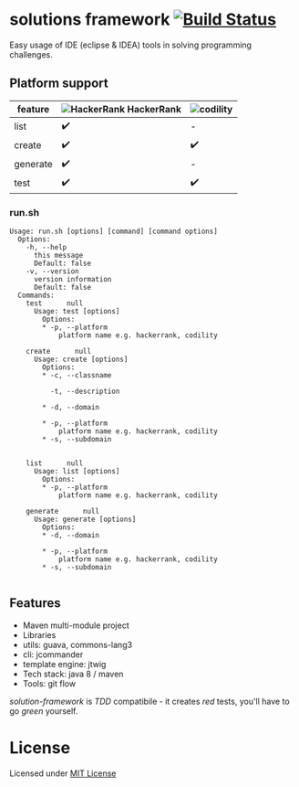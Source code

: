 # solutions framework [![Build Status](https://travis-ci.org/amarcinkowski/solutions-framework.svg?branch=master)](https://travis-ci.org/amarcinkowski/solutions-framework)

Easy usage of IDE (eclipse & IDEA) tools in solving programming challenges.

## Platform support

| feature | ![HackerRank](https://amarcinkowski.github.io/imgs/solutions-framework/hackerrank.png) HackerRank | ![codility](https://amarcinkowski.github.io/imgs/solutions-framework/codility.png) |
|---|---|---|
| list | :heavy_check_mark: | - |
| create | :heavy_check_mark: | :heavy_check_mark: |
| generate | :heavy_check_mark: | - |
| test | :heavy_check_mark: | :heavy_check_mark: |

### run.sh

```
Usage: run.sh [options] [command] [command options]
  Options:
    -h, --help
      this message
      Default: false
    -v, --version
      version information
      Default: false
  Commands:
    test      null
      Usage: test [options]
        Options:
        * -p, --platform
            platform name e.g. hackerrank, codility

    create      null
      Usage: create [options]
        Options:
        * -c, --classname

          -t, --description

        * -d, --domain

        * -p, --platform
            platform name e.g. hackerrank, codility
        * -s, --subdomain


    list      null
      Usage: list [options]
        Options:
        * -p, --platform
            platform name e.g. hackerrank, codility

    generate      null
      Usage: generate [options]
        Options:
        * -d, --domain

        * -p, --platform
            platform name e.g. hackerrank, codility
        * -s, --subdomain


```
## Features

- Maven multi-module project
- Libraries
 - utils:           guava, commons-lang3
 - cli:             jcommander
 - template engine: jtwig
- Tech stack: java 8 / maven
- Tools: git flow

*solution-framework* is *TDD* compatibile - it creates *red* tests, you'll have to go *green* yourself.

# License

Licensed under [MIT License](https://opensource.org/licenses/MIT)
